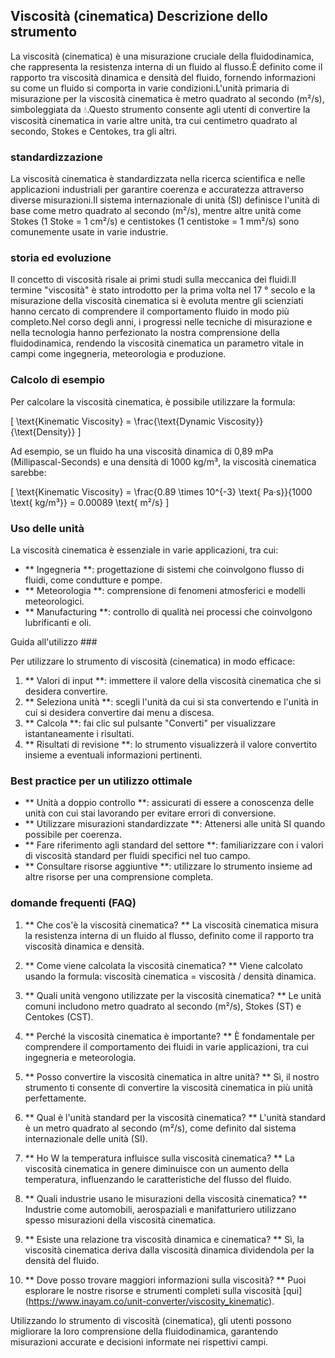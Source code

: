 ## Viscosità (cinematica) Descrizione dello strumento

La viscosità (cinematica) è una misurazione cruciale della fluidodinamica, che rappresenta la resistenza interna di un fluido al flusso.È definito come il rapporto tra viscosità dinamica e densità del fluido, fornendo informazioni su come un fluido si comporta in varie condizioni.L'unità primaria di misurazione per la viscosità cinematica è metro quadrato al secondo (m²/s), simboleggiata da 💧.Questo strumento consente agli utenti di convertire la viscosità cinematica in varie altre unità, tra cui centimetro quadrato al secondo, Stokes e Centokes, tra gli altri.

### standardizzazione

La viscosità cinematica è standardizzata nella ricerca scientifica e nelle applicazioni industriali per garantire coerenza e accuratezza attraverso diverse misurazioni.Il sistema internazionale di unità (SI) definisce l'unità di base come metro quadrato al secondo (m²/s), mentre altre unità come Stokes (1 Stoke = 1 cm²/s) e centistokes (1 centistoke = 1 mm²/s) sono comunemente usate in varie industrie.

### storia ed evoluzione

Il concetto di viscosità risale ai primi studi sulla meccanica dei fluidi.Il termine "viscosità" è stato introdotto per la prima volta nel 17 ° secolo e la misurazione della viscosità cinematica si è evoluta mentre gli scienziati hanno cercato di comprendere il comportamento fluido in modo più completo.Nel corso degli anni, i progressi nelle tecniche di misurazione e nella tecnologia hanno perfezionato la nostra comprensione della fluidodinamica, rendendo la viscosità cinematica un parametro vitale in campi come ingegneria, meteorologia e produzione.

### Calcolo di esempio

Per calcolare la viscosità cinematica, è possibile utilizzare la formula:

\[ \text{Kinematic Viscosity} = \frac{\text{Dynamic Viscosity}}{\text{Density}} \]

Ad esempio, se un fluido ha una viscosità dinamica di 0,89 mPa (Millipascal-Seconds) e una densità di 1000 kg/m³, la viscosità cinematica sarebbe:

\[ \text{Kinematic Viscosity} = \frac{0.89 \times 10^{-3} \text{ Pa·s}}{1000 \text{ kg/m³}} = 0.00089 \text{ m²/s} \]

### Uso delle unità

La viscosità cinematica è essenziale in varie applicazioni, tra cui:

- ** Ingegneria **: progettazione di sistemi che coinvolgono flusso di fluidi, come condutture e pompe.
- ** Meteorologia **: comprensione di fenomeni atmosferici e modelli meteorologici.
- ** Manufacturing **: controllo di qualità nei processi che coinvolgono lubrificanti e oli.

Guida all'utilizzo ###

Per utilizzare lo strumento di viscosità (cinematica) in modo efficace:

1. ** Valori di input **: immettere il valore della viscosità cinematica che si desidera convertire.
2. ** Seleziona unità **: scegli l'unità da cui si sta convertendo e l'unità in cui si desidera convertire dai menu a discesa.
3. ** Calcola **: fai clic sul pulsante "Converti" per visualizzare istantaneamente i risultati.
4. ** Risultati di revisione **: lo strumento visualizzerà il valore convertito insieme a eventuali informazioni pertinenti.

### Best practice per un utilizzo ottimale

- ** Unità a doppio controllo **: assicurati di essere a conoscenza delle unità con cui stai lavorando per evitare errori di conversione.
- ** Utilizzare misurazioni standardizzate **: Attenersi alle unità SI quando possibile per coerenza.
- ** Fare riferimento agli standard del settore **: familiarizzare con i valori di viscosità standard per fluidi specifici nel tuo campo.
- ** Consultare risorse aggiuntive **: utilizzare lo strumento insieme ad altre risorse per una comprensione completa.

### domande frequenti (FAQ)

1. ** Che cos'è la viscosità cinematica? **
La viscosità cinematica misura la resistenza interna di un fluido al flusso, definito come il rapporto tra viscosità dinamica e densità.

2. ** Come viene calcolata la viscosità cinematica? **
Viene calcolato usando la formula: viscosità cinematica = viscosità / densità dinamica.

3. ** Quali unità vengono utilizzate per la viscosità cinematica? **
Le unità comuni includono metro quadrato al secondo (m²/s), Stokes (ST) e Centokes (CST).

4. ** Perché la viscosità cinematica è importante? **
È fondamentale per comprendere il comportamento dei fluidi in varie applicazioni, tra cui ingegneria e meteorologia.

5. ** Posso convertire la viscosità cinematica in altre unità? **
Sì, il nostro strumento ti consente di convertire la viscosità cinematica in più unità perfettamente.

6. ** Qual è l'unità standard per la viscosità cinematica? **
L'unità standard è un metro quadrato al secondo (m²/s), come definito dal sistema internazionale delle unità (SI).

7. ** Ho W la temperatura influisce sulla viscosità cinematica? **
La viscosità cinematica in genere diminuisce con un aumento della temperatura, influenzando le caratteristiche del flusso del fluido.

8. ** Quali industrie usano le misurazioni della viscosità cinematica? **
Industrie come automobili, aerospaziali e manifatturiero utilizzano spesso misurazioni della viscosità cinematica.

9. ** Esiste una relazione tra viscosità dinamica e cinematica? **
Sì, la viscosità cinematica deriva dalla viscosità dinamica dividendola per la densità del fluido.

10. ** Dove posso trovare maggiori informazioni sulla viscosità? **
Puoi esplorare le nostre risorse e strumenti completi sulla viscosità [qui] (https://www.inayam.co/unit-converter/viscosity_kinematic).

Utilizzando lo strumento di viscosità (cinematica), gli utenti possono migliorare la loro comprensione della fluidodinamica, garantendo misurazioni accurate e decisioni informate nei rispettivi campi.